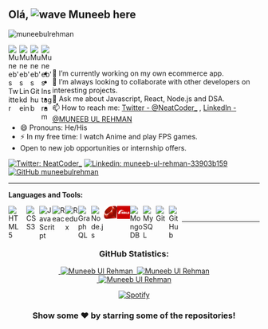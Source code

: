 ## Olá,  <img src="https://cdn.jsdelivr.net/gh/Readme-Workflows/Readme-Icons@main/icons/gifs/wave.gif" alt="wave">   Muneeb here 

<p align="left"> <img src="https://komarev.com/ghpvc/?username=muneebulrehman&label=Views&color=blue&style=plastic" alt="muneebulrehman" /> </p>

<a href="https://twitter.com/NeatCoder_">
  <img align="left" alt="Muneeb's Twitter" width="22px" src="https://cdn.jsdelivr.net/npm/simple-icons@v3/icons/twitter.svg" />
</a>
<a href="https://www.linkedin.com/in/muneeb-ul-rehman-33903b159/">
  <img align="left" alt="Muneeb's Linkdein" width="22px" src="https://cdn.jsdelivr.net/npm/simple-icons@v3/icons/linkedin.svg" />
</a>
<a href="https://github.com/muneebulrehman">
  <img align="left" alt="Muneeb's Github" width="22px" src="https://cdn.jsdelivr.net/npm/simple-icons@v3/icons/github.svg" />
</a>
<a href="https://www.instagram.com/bhattmuneeb/">
  <img align="left" alt="Muneeb's Instagram" width="22px" src="https://cdn.jsdelivr.net/npm/simple-icons@v3/icons/instagram.svg" />
</a>
<br/>
<br/>


- 🌱 I’m currently working on my own ecommerce app.
- 👯 I’m always looking to collaborate with other developers on interesting projects.
- 💬 Ask me about Javascript, React, Node.js and DSA.
- 📫 How to reach me: [Twitter - @NeatCoder_](https://twitter.com/NeatCoder_) , [LinkedIn - @MUNEEB UL REHMAN](https://www.linkedin.com/in/muneeb-ul-rehman-33903b159/)
- 😄 Pronouns: He/His
- ⚡ In my free time: I watch Anime and play FPS games.
-  Open to new job opportunities or internship offers.

[![Twitter: NeatCoder_](https://img.shields.io/twitter/follow/Neatcoder_?style=social)](https://twitter.com/NeatCoder_)
[![Linkedin: muneeb-ul-rehman-33903b159](https://img.shields.io/badge/-MUNEEB-blue?style=flat-square&logo=Linkedin&logoColor=white&link=https://www.linkedin.com/in/muneeb-ul-rehman-33903b159/)](https://www.linkedin.com/in/muneeb-ul-rehman-33903b159/)
[![GitHub muneebulrehman](https://img.shields.io/github/followers/muneebulrehman?label=follow&style=social)](https://github.com/muneebulrehman)
<hr/>


**Languages and Tools:**  

<img align="left" alt="HTML5" width="26px" src="https://cdn.jsdelivr.net/gh/devicons/devicon/icons/html5/html5-original.svg" style="padding-right:10px;"  />
<img align="left" alt="CSS3" width="26px" src="https://cdn.jsdelivr.net/gh/devicons/devicon/icons/css3/css3-original.svg"  />
<img align="left" alt="JavaScript" width="26px" src="https://cdn.jsdelivr.net/gh/devicons/devicon/icons/javascript/javascript-original.svg" />
<img align="left" alt="React" width="26px" src="https://cdn.jsdelivr.net/gh/devicons/devicon/icons/react/react-original.svg" />
<img align="left" alt="Redux" width="26px" src="https://img.icons8.com/color/48/000000/redux.png">
<img align="left" alt="GraphQL" width="26px" src="https://cdn.jsdelivr.net/gh/devicons/devicon/icons/graphql/graphql-plain.svg"  />
<img align="left" alt="Node.js" width="26px" src="https://cdn.jsdelivr.net/gh/devicons/devicon/icons/nodejs/nodejs-original.svg" />
<img align="left" alt="Ruby" width="26px" src="https://raw.githubusercontent.com/github/explore/80688e429a7d4ef2fca1e82350fe8e3517d3494d/topics/ruby/ruby.png" />
<img align="left" alt="Ruby on Rails" width="26px" src="https://raw.githubusercontent.com/github/explore/80688e429a7d4ef2fca1e82350fe8e3517d3494d/topics/rails/rails.png" />
<img align="left" alt="MongoDB" width="26px" src="https://cdn.jsdelivr.net/gh/devicons/devicon/icons/mongodb/mongodb-original.svg" />
<img align="left" alt="MySQL" width="26px" src="https://cdn.jsdelivr.net/gh/devicons/devicon/icons/mysql/mysql-original.svg" />
<img align="left" alt="Git" width="26px" src="https://cdn.jsdelivr.net/gh/devicons/devicon/icons/git/git-original.svg" />
<img align="left" alt="GitHub" width="26px" src="https://user-images.githubusercontent.com/3369400/139447912-e0f43f33-6d9f-45f8-be46-2df5bbc91289.png" />

<br>
<hr/>
<br>
<h3 align="center">GitHub Statistics:</h3>
<p align="center">
   <a href="https://github.com/muneebulrehman">
 &nbsp;<img src="https://github-readme-stats.vercel.app/api?username=muneebulrehman&show_icons=true&theme=radical&locale=en" alt="Muneeb Ul Rehman" />
   &nbsp;<img height="180em" src="https://github-readme-stats.vercel.app/api/top-langs/?username=muneebulrehman&show_icons=true&theme=radical&layout=compact" alt="Muneeb Ul Rehman" />
    <br>
 &nbsp;<img src="https://github-readme-streak-stats.herokuapp.com/?user=muneebulrehman&theme=radical" alt="Muneeb Ul Rehman" />
     </a>
</p>
<div align="center">
  
  [![Spotify](https://novatorem-sigma-lilac.vercel.app/api/spotify?background_color=0d1117&border_color=ffffff)](https://open.spotify.com/user/znzmexvh0b82bw4zpqwi3o1xq)
  


### Show some ❤️ by starring some of the repositories!

</div>

